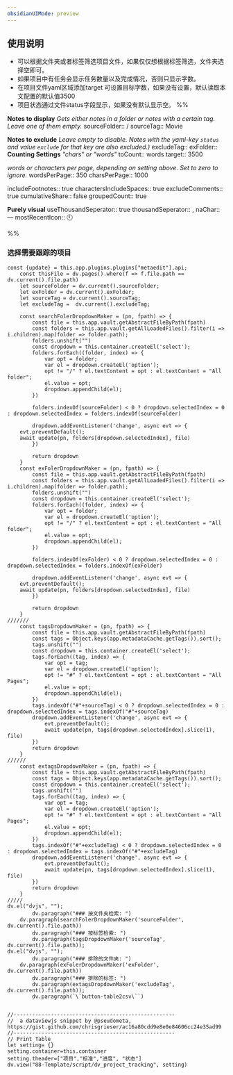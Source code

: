 ```yaml
---
obsidianUIMode: preview
---
```

## 使用说明
- 可以根据文件夹或者标签筛选项目文件，如果仅仅想根据标签筛选，文件夹选择空即可。
- 如果项目中有任务会显示任务数量以及完成情况，否则只显示字数。
- 在项目文件yaml区域添加target 可设置目标字数，如果没有设置，默认读取本文配置的默认值3500
- 项目状态通过文件status字段显示，如果没有默认显示空。
%%

__Notes to display__
*Gets either notes in a folder or notes with a certain tag. Leave one of them empty.*
sourceFolder:: /
sourceTag:: Movie

__Notes to exclude__
*Leave empty to disable. Notes with the yaml-key `status` and value `exclude` for that key are also excluded.)*
excludeTag:: 
exFolder:: 
__Counting Settings__
*"chars" or "words"*
toCount:: words
target:: 3500

*words or characters per page, depending on setting above. Set to zero to ignore.*
wordsPerPage:: 350
charsPerPage:: 1000

includeFootnotes:: true
charactersIncludeSpaces:: true
excludeComments:: true
cumulativeShare:: false
groupedCount:: true

__Purely visual__
useThousandSeperator:: true
thousandSeperator:: ,
naChar:: —
mostRecentIcon:: 🕙

%%
### 选择需要跟踪的项目
```dataviewjs
const {update} = this.app.plugins.plugins["metaedit"].api;
	const thisFile = dv.pages().where(f => f.file.path == dv.current().file.path)
	let sourceFolder = dv.current().sourceFolder;
	let exFolder = dv.current().exFolder;	
	let sourceTag = dv.current().sourceTag;
	let excludeTag =  dv.current().excludeTag;
	
	const searchFolerDropdownMaker = (pn, fpath) => {
		const file = this.app.vault.getAbstractFileByPath(fpath)
		const folders = this.app.vault.getAllLoadedFiles().filter(i => i.children).map(folder => folder.path);
		folders.unshift("")
		const dropdown = this.container.createEl('select');
		folders.forEach((folder, index) => {
			var opt = folder;
			var el = dropdown.createEl('option');
			opt != "/" ? el.textContent = opt : el.textContent = "All folder";
			el.value = opt;
			dropdown.appendChild(el);
		})
	
		folders.indexOf(sourceFolder) < 0 ? dropdown.selectedIndex = 0 : dropdown.selectedIndex = folders.indexOf(sourceFolder)
		
		dropdown.addEventListener('change', async evt => {
	evt.preventDefault();
	await update(pn, folders[dropdown.selectedIndex], file)
		})
		
		return dropdown
	}
	const exFolerDropdownMaker = (pn, fpath) => {
		const file = this.app.vault.getAbstractFileByPath(fpath)
		const folders = this.app.vault.getAllLoadedFiles().filter(i => i.children).map(folder => folder.path);
		folders.unshift("")
		const dropdown = this.container.createEl('select');
		folders.forEach((folder, index) => {
			var opt = folder;
			var el = dropdown.createEl('option');
			opt != "/" ? el.textContent = opt : el.textContent = "All folder";
			el.value = opt;
			dropdown.appendChild(el);
		})
	
		folders.indexOf(exFolder) < 0 ? dropdown.selectedIndex = 0 : dropdown.selectedIndex = folders.indexOf(exFolder)
		
		dropdown.addEventListener('change', async evt => {
	evt.preventDefault();
	await update(pn, folders[dropdown.selectedIndex], file)
		})
		
		return dropdown
	}
///////
	const tagsDropdownMaker = (pn, fpath) => {
		const file = this.app.vault.getAbstractFileByPath(fpath)
		const tags = Object.keys(app.metadataCache.getTags()).sort();
		tags.unshift("")
		const dropdown = this.container.createEl('select');
		tags.forEach((tag, index) => {
			var opt = tag;
			var el = dropdown.createEl('option');
			opt != "#" ? el.textContent = opt : el.textContent = "All Pages";
			el.value = opt;
			dropdown.appendChild(el);
		})
		tags.indexOf("#"+sourceTag) < 0 ? dropdown.selectedIndex = 0 : dropdown.selectedIndex = tags.indexOf("#"+sourceTag)
		dropdown.addEventListener('change', async evt => {
			evt.preventDefault();
			await update(pn, tags[dropdown.selectedIndex].slice(1), file)
		})
		return dropdown
	}
//////
	const extagsDropdownMaker = (pn, fpath) => {
		const file = this.app.vault.getAbstractFileByPath(fpath)
		const tags = Object.keys(app.metadataCache.getTags()).sort();
		const dropdown = this.container.createEl('select');
		tags.unshift("")
		tags.forEach((tag, index) => {
			var opt = tag;
			var el = dropdown.createEl('option');
			opt != "#" ? el.textContent = opt : el.textContent = "All Pages";
			el.value = opt;
			dropdown.appendChild(el);
		})
		tags.indexOf("#"+excludeTag) < 0 ? dropdown.selectedIndex = 0 : dropdown.selectedIndex = tags.indexOf("#"+excludeTag)
		dropdown.addEventListener('change', async evt => {
			evt.preventDefault();
			await update(pn, tags[dropdown.selectedIndex].slice(1), file)
		})
		return dropdown
	}	
/////
dv.el("dvjs", "");
		dv.paragraph("### 按文件夹检索: ")
	dv.paragraph(searchFolerDropdownMaker('sourceFolder', dv.current().file.path))	
		dv.paragraph("### 按标签检索: ")
     	dv.paragraph(tagsDropdownMaker('sourceTag', dv.current().file.path));
dv.el("dvjs", "");
		dv.paragraph("### 排除的文件夹: ")
	dv.paragraph(exFolerDropdownMaker('exFolder', dv.current().file.path))	
     	dv.paragraph("### 排除的标签: ")
     	dv.paragraph(extagsDropdownMaker('excludeTag', dv.current().file.path));
     	dv.paragraph(`\`button-table2csv\``)
     	
```


```dataviewjs
//----------------------------------------------------
//  a dataviewjs snippet by @pseudometa, https://gist.github.com/chrisgrieser/ac16a80cdd9e8e0e84606cc24e35ad99
//----------------------------------------------------
// Print Table
let setting= {}
setting.container=this.container
setting.theader=["项目","标准","进度", "状态"]
dv.view("88-Template/script/dv_project_tracking", setting)

```